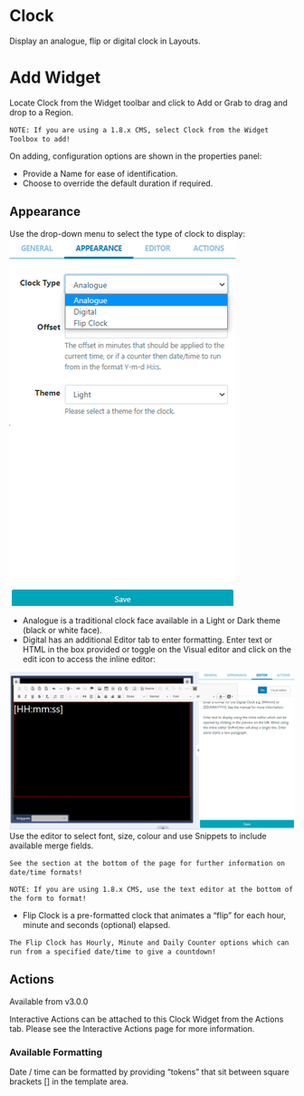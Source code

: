 # Clock

Display an analogue, flip or digital clock in Layouts.

# Add Widget

Locate Clock from the Widget toolbar and click to Add or Grab to drag and drop to a Region.

```
NOTE: If you are using a 1.8.x CMS, select Clock from the Widget Toolbox to add!
```

On adding, configuration options are shown in the properties panel:

- Provide a Name for ease of identification.
- Choose to override the default duration if required.

## Appearance

Use the drop-down menu to select the type of clock to display:
![Alt text](clock2.png)

- Analogue is a traditional clock face available in a Light or Dark theme (black or white face).
- Digital has an additional Editor tab to enter formatting.
  Enter text or HTML in the box provided or toggle on the Visual editor and click on the edit icon to access the inline editor:

![Alt text](clock3.png)
Use the editor to select font, size, colour and use Snippets to include available merge fields.

```
See the section at the bottom of the page for further information on date/time formats!
```

```
NOTE: If you are using 1.8.x CMS, use the text editor at the bottom of the form to format!
```

- Flip Clock is a pre-formatted clock that animates a “flip” for each hour, minute and seconds (optional) elapsed.

```
The Flip Clock has Hourly, Minute and Daily Counter options which can run from a specified date/time to give a countdown!
```

## Actions

Available from v3.0.0

Interactive Actions can be attached to this Clock Widget from the Actions tab. Please see the Interactive Actions page for more information.

### Available Formatting

Date / time can be formatted by providing “tokens” that sit between square brackets [] in the template area.
